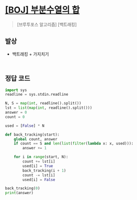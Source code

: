 # [[BOJ] 부분수열의 합](https://www.acmicpc.net/problem/1182)

> [브루투포스 알고리즘] [백트래킹]

## 발상

- 백트래킹 + 가지치기

## <br>정답 코드

```python
import sys
readline = sys.stdin.readline

N, S = map(int, readline().split())
lst = list(map(int, readline().split()))
answer = 0
count = 0

used = [False] * N

def back_tracking(start):
    global count, answer
    if count == S and len(list(filter(lambda x: x, used))):
        answer += 1

    for i in range(start, N):
        count += lst[i]
        used[i] = True
        back_tracking(i + 1)
        count -= lst[i]
        used[i] = False

back_tracking(0)
print(answer)
```
